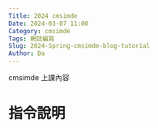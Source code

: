 ```yaml
---
Title: 2024 cmsimde
Date: 2024-03-07 11:00
Category: cmsimde
Tags: 網誌編寫
Slug: 2024-Spring-cmsimde-blog-tutorial
Author: Da
---
```


cmsimde 上課內容

<!-- PELICAN_END_SUMMARY -->

# 指令說明
